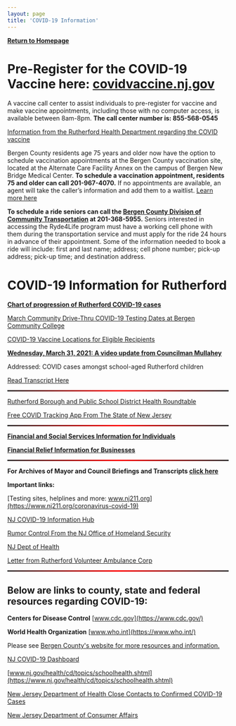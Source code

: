 ```yaml
---
layout: page
title: 'COVID-19 Information'
---
```


<style>
  hr {
    background: red;
    background-image: linear-gradient(to right, #333, red, #333);
    border: 0;
    height: 3px;
    width: 100%;
  }
</style>

[**Return to Homepage**](/)


# Pre-Register for the COVID-19 Vaccine here: [covidvaccine.nj.gov](https://covidvaccine.nj.gov/)

A vaccine call center to assist individuals to pre-register for vaccine and make vaccine appointments, including those with no computer access, is available between 8am-8pm. **The call center number is: 855-568-0545**

[Information from the Rutherford Health Department regarding the COVID vaccine](/departments/health/2021/01/19/vaccine-hotline/)

Bergen County residents age 75 years and older now have the option to schedule vaccination appointments at the Bergen County vaccination site, located at the Alternate Care Facility Annex on the campus of Bergen New Bridge Medical Center. **To schedule a vaccination appointment, residents 75 and older can call 201-967-4070.** If no appointments are available, an agent will take the caller’s information and add them to a waitlist. [Learn more here](https://co.bergen.nj.us/public-information/press-releases/438-incoming-vaccination-help-line-set-to-open-for-bergen-county-vaccination-center1234)

**To schedule a ride seniors can call the [Bergen County Division of Community Transportation](https://www.co.bergen.nj.us/community-transportation) at 201-368-5955.** Seniors interested in accessing the Ryde4Life program must have a working cell phone with them during the transportation service and must apply for the ride 24 hours in advance of their appointment. Some of the information needed to book a ride will include: first and last name; address; cell phone number; pick-up address; pick-up time; and destination address.



# COVID-19 Information for Rutherford

[**Chart of progression of Rutherford COVID-19 cases**](charts/)

[March Community Drive-Thru COVID-19 Testing Dates at Bergen Community College](https://swift911v4.swiftreach.com/Public/Attachments/200986/files/Winter%20Month%20of%20March.pdf)

[COVID-19 Vaccine Locations for Eligible Recipients](https://covid19.nj.gov/pages/covid-19-vaccine-locations-for-eligible-recipients)


[**Wednesday, March 31, 2021: A video update from Councilman Mullahey**](https://youtu.be/JLfPF4SesDs)

Addressed: COVID cases amongst school-aged Rutherford children

[Read Transcript Here](https://storage.googleapis.com/static.rutherford-nj.com/covid/March%2031%20Tom%20Mullahey.pdf)



---

[Rutherford Borough and Public School District Health Roundtable](https://youtu.be/vNacE-qW64w)

[Free COVID Tracking App From The State of New Jersey](https://covid19.nj.gov/pages/app)

---

[**Financial and Social Services Information for Individuals**](financial-info-individuals/)

[**Financial Relief Information for Businesses**](business-information/)

---

**For Archives of Mayor and Council Briefings and Transcripts [click here](archives/)**



**Important links:** 

[Testing sites, helplines and more: www.nj211.org](https://www.nj211.org/coronavirus-covid-19)

[NJ COVID-19 Information Hub](https://covid19.nj.gov/)

[Rumor Control From the NJ Office of Homeland Security](https://www.njhomelandsecurity.gov/covid19)

[NJ Dept of Health](https://www.nj.gov/health/)

[Letter from Rutherford Volunteer Ambulance Corp](https://storage.googleapis.com/static.rutherford-nj.com/covid/EMS%20Statement.docx.pdf)

---


## Below are links to county, state and federal resources regarding COVID-19:


**Centers for Disease Control** [www.cdc.gov](https://www.cdc.gov/)

**World Health Organization** [www.who.int](https://www.who.int/)

Please see [Bergen County's website for more resources and information.](https://www.co.bergen.nj.us/health-promotion/2019-novel-corona-virus) 

[NJ COVID-19 Dashboard](https://www.nj.gov/health/cd/topics/covid2019_dashboard.shtml)

[www.nj.gov/health/cd/topics/schoolhealth.shtml](https://www.nj.gov/health/cd/topics/schoolhealth.shtml)

[New Jersey Department of Health Close Contacts to Confirmed COVID-19 Cases](https://storage.googleapis.com/static.rutherford-nj.com/covid/FAQs_For_Close_Contacts_and_People_Being_Tested_3_15_20.108128.pdf)

[New Jersey Department of Consumer Affairs](https://www.njconsumeraffairs.gov/COVID19/Pages/default.aspx)



